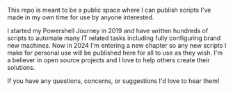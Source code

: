 This repo is meant to be a public space where I can publish scripts I've made in my own time for use by anyone interested.

I started my Powershell Journey in 2019 and have written hundreds of scripts to automate many IT related tasks including fully configuring brand new machines.
Now in 2024 I'm entering a new chapter so any new scripts I make for personal use will be published here for all to use as they wish. 
I'm a believer in open source projects and I love to help others create their solutions.

If you have any questions, concerns, or suggestions I'd love to hear them!
